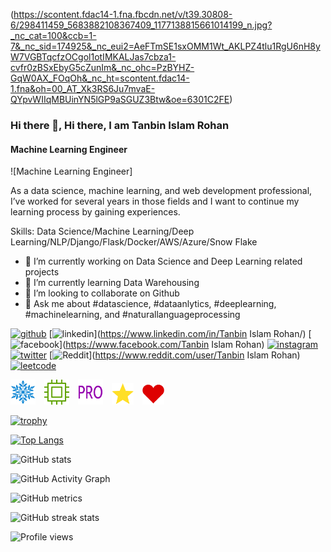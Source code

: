 (https://scontent.fdac14-1.fna.fbcdn.net/v/t39.30808-6/298411459_5683882108367409_1177138815661014199_n.jpg?_nc_cat=100&ccb=1-7&_nc_sid=174925&_nc_eui2=AeFTmSE1sxOMM1Wt_AKLPZ4tlu1RgU6nH8yW7VGBTqcfzOCgol1otIMKALJas7cbza1-cvfr0zBSxEbyG5cZunIm&_nc_ohc=PzBYHZ-GqW0AX_FOqOh&_nc_ht=scontent.fdac14-1.fna&oh=00_AT_Xk3RS6Ju7mvaE-QYpvWIIqMBUinYN5lGP9aSGUZ3Btw&oe=6301C2FE)

### Hi there 👋, Hi there, I am Tanbin Islam Rohan
#### Machine Learning Engineer
![Machine Learning Engineer]


As a data science, machine learning, and web development professional, I’ve worked for several years in those fields and I want to continue my learning process by gaining experiences.

Skills: Data Science/Machine Learning/Deep Learning/NLP/Django/Flask/Docker/AWS/Azure/Snow Flake

- 🔭 I’m currently working on Data Science and Deep Learning  related projects  
- 🌱 I’m currently learning Data Warehousing 
- 👯 I’m looking to collaborate on Github 
- 💬 Ask me about #datascience, #dataanlytics, #deeplearning, #machinelearning, and #naturallanguageprocessing 


[<img src='https://cdn.jsdelivr.net/npm/simple-icons@3.0.1/icons/github.svg' alt='github' height='40'>](https://github.com/tirohan)  [<img src='https://cdn.jsdelivr.net/npm/simple-icons@3.0.1/icons/linkedin.svg' alt='linkedin' height='40'>](https://www.linkedin.com/in/Tanbin Islam Rohan/)  [<img src='https://cdn.jsdelivr.net/npm/simple-icons@3.0.1/icons/facebook.svg' alt='facebook' height='40'>](https://www.facebook.com/Tanbin Islam Rohan)  [<img src='https://cdn.jsdelivr.net/npm/simple-icons@3.0.1/icons/instagram.svg' alt='instagram' height='40'>](https://www.instagram.com/tanbinislam_rohan/)  [<img src='https://cdn.jsdelivr.net/npm/simple-icons@3.0.1/icons/twitter.svg' alt='twitter' height='40'>](https://twitter.com/TanbinRohan)  [<img src='https://cdn.jsdelivr.net/npm/simple-icons@3.0.1/icons/reddit.svg' alt='Reddit' height='40'>](https://www.reddit.com/user/Tanbin Islam Rohan)  [<img src='https://cdn.jsdelivr.net/npm/simple-icons@3.0.1/icons/leetcode.svg' alt='leetcode' height='40'>](https://leetcode.com/tanbinirohan/)  

<a href='https://archiveprogram.github.com/'><img src='https://raw.githubusercontent.com/acervenky/animated-github-badges/master/assets/acbadge.gif' width='40' height='40'></a> <a href='https://docs.github.com/en/developers'><img src='https://raw.githubusercontent.com/acervenky/animated-github-badges/master/assets/devbadge.gif' width='40' height='40'></a> <a href='https://github.com/pricing'><img src='https://raw.githubusercontent.com/acervenky/animated-github-badges/master/assets/pro.gif' width='40' height='40'></a> <a href='https://stars.github.com/'><img src='https://raw.githubusercontent.com/acervenky/animated-github-badges/master/assets/starbadge.gif' width='35' height='35'></a> <a href='https://docs.github.com/en/github/supporting-the-open-source-community-with-github-sponsors'><img src='https://raw.githubusercontent.com/acervenky/animated-github-badges/master/assets/sponsorbadge.gif' width='35' height='35'></a> 

[![trophy](https://github-profile-trophy.vercel.app/?username=tirohan)](https://github.com/ryo-ma/github-profile-trophy)

[![Top Langs](https://github-readme-stats.vercel.app/api/top-langs/?username=tirohan)](https://github.com/anuraghazra/github-readme-stats)

![GitHub stats](https://github-readme-stats.vercel.app/api?username=tirohan&show_icons=true&count_private=true)  

![GitHub Activity Graph](https://activity-graph.herokuapp.com/graph?username=tirohan)  

![GitHub metrics](https://metrics.lecoq.io/tirohan)  

![GitHub streak stats](https://github-readme-streak-stats.herokuapp.com/?user=tirohan)  

![Profile views](https://gpvc.arturio.dev/tirohan)  

